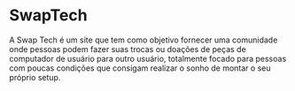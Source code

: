 # SwapTech
A Swap Tech é um site que tem como objetivo fornecer uma comunidade onde pessoas podem fazer suas trocas ou doações de peças de computador de usuário para outro usuário, totalmente focado para pessoas com poucas condições que consigam realizar o sonho de montar o seu próprio setup.
